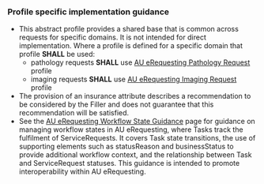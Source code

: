 ### Profile specific implementation guidance
- This abstract profile provides a shared base that is common across requests for specific domains. It is not intended for direct implementation. Where a profile is defined for a specific domain that profile **SHALL** be used:
  - pathology requests **SHALL** use [AU eRequesting Pathology Request](StructureDefinition-au-erequesting-servicerequest-path.html) profile
  - imaging requests **SHALL** use [AU eRequesting Imaging Request](StructureDefinition-au-erequesting-servicerequest-imag.html) profile 
- The provision of an insurance attribute describes a recommendation to be considered by the Filler and does not guarantee that this recommendation will be satisfied.
- See the [AU eRequesting Workflow State Guidance](workflow-state.html) page for guidance on managing workflow states in AU eRequesting, where Tasks track the fulfilment of ServiceRequests. It covers Task state transitions, the use of supporting elements such as statusReason and businessStatus to provide additional workflow context, and the relationship between Task and ServiceRequest statuses. This guidance is intended to promote interoperability within AU eRequesting.